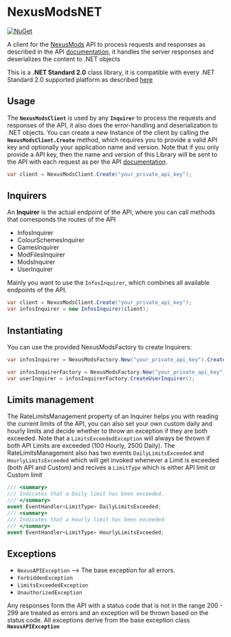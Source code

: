 # NexusModsNET

[![NuGet](https://img.shields.io/nuget/v/NexusModsNET?label=NuGet&style=flat-square)](https://www.nuget.org/packages/NexusModsNET/)

A client for the [NexusMods](https://www.nexusmods.com/) API to process requests and responses as described in the API [documentation](https://app.swaggerhub.com/apis-docs/NexusMods/nexus-mods_public_api_params_in_form_data/1.0#/), it handles the server responses and deserializes the content to .NET objects

This is a **.NET Standard 2.0** class library, it is compatible with every .NET Standard 2.0 supported platform as described [here](https://docs.microsoft.com/en-us/dotnet/standard/net-standard) 

## Usage

The **`NexusModsClient`** is used by any **`Inquirer`** to process the requests and responses of the API, it also does the error-handling and deserialization to .NET objects.
You can create a new Instance of the client by calling the **`NexusModsClient.Create`** method, which requires you to provide a valid API key and optionally your application name and version. Note that if you only provide a API key, then the name and version of this Library will be sent to the API with each request as per the API [documentation](https://app.swaggerhub.com/apis-docs/NexusMods/nexus-mods_public_api_params_in_form_data/1.0#/). 

```c#
var client = NexusModsClient.Create("your_private_api_key");
```
## Inquirers

An **Inquirer** is the actual endpoint of the API, where you can call methods that corresponds the routes of the API

- InfosInquirer
- ColourSchemesInquirer
- GamesInquirer
- ModFilesInquirer
- ModsInquirer
- UserInquirer

Mainly you want to use the `InfosInquirer`, which combines all available endpoints of the API.

```c#
var client = NexusModsClient.Create("your_private_api_key");
var infosInquirer = new InfosInquirer(client);
```

## Instantiating

You can use the provided NexusModsFactory to create Inquirers:

```c#
var infosInquirer = NexusModsFactory.New("your_private_api_key").CreateInfosInquirer();
```
```c#
var infosInquirerFactory = NexusModsFactory.New("your_private_api_key");
var userInquirer = infosInquirerFactory.CreateUserInquirer();
```
## Limits management

The RateLimitsManagement property of an Inquirer helps you with reading the current limits of the API, you can also set your own custom daily and hourly limits and decide whether to throw an exception if they are both exceeded. Note that a `LimitsExceededException` will always be thrown if both API Limits are exceeded (100 Hourly, 2500 Daily).
The RateLimitsManagement also has two events `DailyLimitsExceeded` and `HourlyLimitsExceeded` which will get invoked whenever a Limit is exceeded (both API and Custom) and recives a `LimitType` which is either API limit or Custom limit

```c#
/// <summary>
/// Indicates that a Daily limit has been exceeded.
/// </summary>
event EventHandler<LimitType> DailyLimitsExceeded;
/// <summary>
/// Indicates that a Hourly limit has been exceeded.
/// </summary>
event EventHandler<LimitType> HourlyLimitsExceeded;
```

## Exceptions

- `NexusAPIException` --> The base exception for all errors.
- `ForbiddenException`
- `LimitsExceededException`
- `UnauthorizedException`

Any responses form the API with a status code that is not in the range 200 - 299 are treated as errors and an exception will be thrown based on the status code.
All exceptions derive from the base exception class **`NexusAPIException`**
